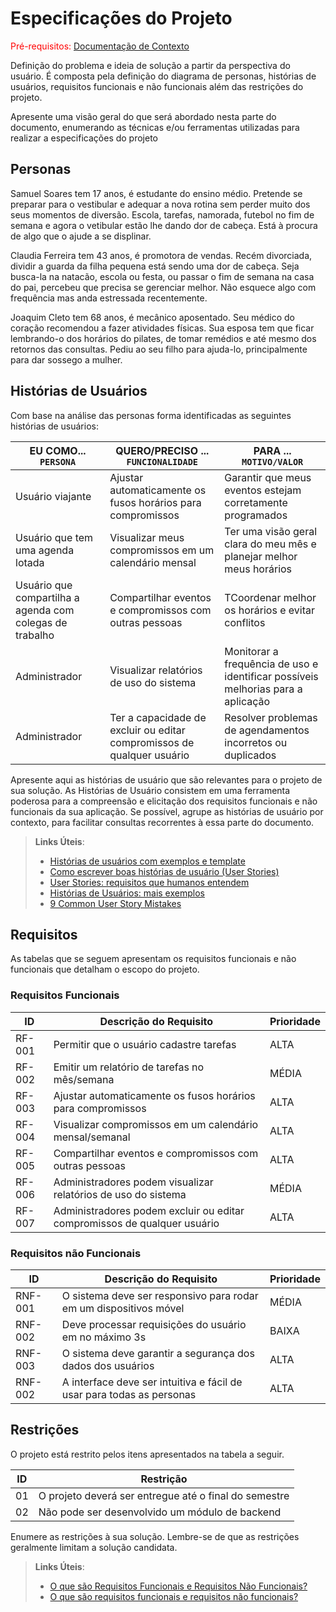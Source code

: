# Especificações do Projeto

<span style="color:red">Pré-requisitos: <a href="1-Documentação de Contexto.md"> Documentação de Contexto</a></span>

Definição do problema e ideia de solução a partir da perspectiva do usuário. É composta pela definição do  diagrama de personas, histórias de usuários, requisitos funcionais e não funcionais além das restrições do projeto.

Apresente uma visão geral do que será abordado nesta parte do documento, enumerando as técnicas e/ou ferramentas utilizadas para realizar a especificações do projeto

## Personas

Samuel Soares tem 17 anos, é estudante do ensino médio. Pretende se preparar para o vestibular e adequar a nova rotina sem perder muito dos seus momentos de diversão. Escola, tarefas, namorada, futebol no fim de semana e agora o vetibular estão lhe dando dor de cabeça. Está à procura de algo que o ajude a se displinar.   

Claudia Ferreira tem 43 anos, é promotora de vendas. Recém divorciada, dividir a guarda da filha pequena está sendo uma dor de cabeça. Seja busca-la na natacão, escola ou festa, ou passar o fim de semana na casa do pai, percebeu que precisa se gerenciar melhor. Não esquece algo com frequência mas anda estressada recentemente.

Joaquim Cleto tem 68 anos, é mecânico aposentado. Seu médico do coração recomendou a fazer atividades físicas. Sua esposa tem que ficar lembrando-o dos horários do pilates, de tomar remédios e até mesmo dos retornos das consultas. Pediu ao seu filho para ajuda-lo, principalmente para dar sossego a mulher.

## Histórias de Usuários

Com base na análise das personas forma identificadas as seguintes histórias de usuários:

|EU COMO... `PERSONA`| QUERO/PRECISO ... `FUNCIONALIDADE` |PARA ... `MOTIVO/VALOR`                 |
|--------------------|------------------------------------|----------------------------------------|
|Usuário viajante  |Ajustar automaticamente os fusos horários para compromissos         | Garantir que meus eventos estejam corretamente programados              |
|Usuário que tem uma agenda lotada       | Visualizar meus compromissos em um calendário mensal| Ter uma visão geral clara do meu mês e planejar melhor meus horários|
|Usuário que compartilha a agenda com colegas de trabalho       |  Compartilhar eventos e compromissos com outras pessoas| TCoordenar melhor os horários e evitar conflitos|
|Administrador       | Visualizar relatórios de uso do sistema| Monitorar a frequência de uso e identificar possíveis melhorias para a aplicação|
|Administrador       | Ter a capacidade de excluir ou editar compromissos de qualquer usuário| Resolver problemas de agendamentos incorretos ou duplicados|



Apresente aqui as histórias de usuário que são relevantes para o projeto de sua solução. As Histórias de Usuário consistem em uma ferramenta poderosa para a compreensão e elicitação dos requisitos funcionais e não funcionais da sua aplicação. Se possível, agrupe as histórias de usuário por contexto, para facilitar consultas recorrentes à essa parte do documento.

> **Links Úteis**:
> - [Histórias de usuários com exemplos e template](https://www.atlassian.com/br/agile/project-management/user-stories)
> - [Como escrever boas histórias de usuário (User Stories)](https://medium.com/vertice/como-escrever-boas-users-stories-hist%C3%B3rias-de-usu%C3%A1rios-b29c75043fac)
> - [User Stories: requisitos que humanos entendem](https://www.luiztools.com.br/post/user-stories-descricao-de-requisitos-que-humanos-entendem/)
> - [Histórias de Usuários: mais exemplos](https://www.reqview.com/doc/user-stories-example.html)
> - [9 Common User Story Mistakes](https://airfocus.com/blog/user-story-mistakes/)

## Requisitos

As tabelas que se seguem apresentam os requisitos funcionais e não funcionais que detalham o escopo do projeto.

### Requisitos Funcionais

|ID    | Descrição do Requisito  | Prioridade |
|------|-----------------------------------------|----|
|RF-001| Permitir que o usuário cadastre tarefas | ALTA | 
|RF-002| Emitir um relatório de tarefas no mês/semana   | MÉDIA |
|RF-003| Ajustar automaticamente os fusos horários para compromissos   | ALTA |
|RF-004| Visualizar compromissos em um calendário mensal/semanal   | ALTA |
|RF-005| Compartilhar eventos e compromissos com outras pessoas   | ALTA |
|RF-006| Administradores podem visualizar relatórios de uso do sistema   | MÉDIA |
|RF-007| Administradores podem excluir ou editar compromissos de qualquer usuário   | ALTA |


### Requisitos não Funcionais

|ID     | Descrição do Requisito  |Prioridade |
|-------|-------------------------|----|
|RNF-001| O sistema deve ser responsivo para rodar em um dispositivos móvel | MÉDIA | 
|RNF-002| Deve processar requisições do usuário em no máximo 3s |  BAIXA | 
|RNF-003| O sistema deve garantir a segurança dos dados dos usuários |  ALTA |
|RNF-002| A interface deve ser intuitiva e fácil de usar para todas as personas |  ALTA |


## Restrições

O projeto está restrito pelos itens apresentados na tabela a seguir.

|ID| Restrição                                             |
|--|-------------------------------------------------------|
|01| O projeto deverá ser entregue até o final do semestre |
|02| Não pode ser desenvolvido um módulo de backend        |


Enumere as restrições à sua solução. Lembre-se de que as restrições geralmente limitam a solução candidata.

> **Links Úteis**:
> - [O que são Requisitos Funcionais e Requisitos Não Funcionais?](https://codificar.com.br/requisitos-funcionais-nao-funcionais/)
> - [O que são requisitos funcionais e requisitos não funcionais?](https://analisederequisitos.com.br/requisitos-funcionais-e-requisitos-nao-funcionais-o-que-sao/)
